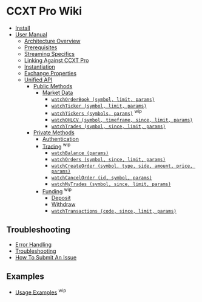 # CCXT Pro Wiki

- [Install](Install)
- [User Manual](Manual)
  - [Architecture Overview](https://github.com/ccxt/ccxt/wiki/ccxt.pro/Manual#overview)
  - [Prerequisites](https://github.com/ccxt/ccxt/wiki/ccxt.pro/Manual#prerequisites)
  - [Streaming Specifics](https://github.com/ccxt/ccxt/wiki/ccxt.pro/Manual#streaming-specifics)
  - [Linking Against CCXT Pro](https://github.com/ccxt/ccxt/wiki/ccxt.pro/Manual#linking-against-ccxt-pro)
  - [Instantiation](https://github.com/ccxt/ccxt/wiki/ccxt.pro/Manual#instantiation)
  - [Exchange Properties](https://github.com/ccxt/ccxt/wiki/ccxt.pro/Manual#exchange-properties)
  - [Unified API](https://github.com/ccxt/ccxt/wiki/ccxt.pro/Manual#unified-api)
    - [Public Methods](https://github.com/ccxt/ccxt/wiki/ccxt.pro/Manual#public-methods)
      - [Market Data](https://github.com/ccxt/ccxt/wiki/ccxt.pro/Manual#market-data)
        - [`watchOrderBook (symbol, limit, params)`](https://github.com/ccxt/ccxt/wiki/ccxt.pro/Manual#watchOrderBook)
        - [`watchTicker (symbol, limit, params)`](https://github.com/ccxt/ccxt/wiki/ccxt.pro/Manual#watchTicker)
        - [`watchTickers (symbols, params)`](https://github.com/ccxt/ccxt/wiki/ccxt.pro/Manual#watchTickers) <sup>wip</sup>
        - [`watchOHLCV (symbol, timeframe, since, limit, params)`](https://github.com/ccxt/ccxt/wiki/ccxt.pro/Manual#watchOHLCV)
        - [`watchTrades (symbol, since, limit, params)`](https://github.com/ccxt/ccxt/wiki/ccxt.pro/Manual#watchTrades)
    - [Private Methods](https://github.com/ccxt/ccxt/wiki/ccxt.pro/Manual#private-methods)
      - [Authentication](https://github.com/ccxt/ccxt/wiki/ccxt.pro/Manual#authentication)
      - [Trading](https://github.com/ccxt/ccxt/wiki/ccxt.pro/Manual#trading) <sup>wip</sup>
        - [`watchBalance (params)`](https://github.com/ccxt/ccxt/wiki/ccxt.pro/Manual#watchBalance)
        - [`watchOrders (symbol, since, limit, params)`](https://github.com/ccxt/ccxt/wiki/ccxt.pro/Manual#watchOrders)
        - [`watchCreateOrder (symbol, type, side, amount, price, params)`](https://github.com/ccxt/ccxt/wiki/ccxt.pro/Manual#watchCreateOrder)
        - [`watchCancelOrder (id, symbol, params)`](https://github.com/ccxt/ccxt/wiki/ccxt.pro/Manual#watchCancelOrder)
        - [`watchMyTrades (symbol, since, limit, params)`](https://github.com/ccxt-dev/ccxt/wiki/ccxt.pro/Manual#watchMyTrades)
      - [Funding](https://github.com/ccxt/ccxt/wiki/ccxt.pro/Manual#funding) <sup>wip</sup>
        - [Deposit](https://github.com/ccxt/ccxt/wiki/Manual#deposit)
        - [Withdraw](https://github.com/ccxt/ccxt/wiki/Manual#withdraw)
        - [`watchTransactions (code, since, limit, params)`](https://github.com/ccxt/ccxt/wiki/Manual#watchTransactions)

## Troubleshooting

- [Error Handling](https://github.com/ccxt/ccxt/wiki/ccxt.pro/Manual#error-handling)
- [Troubleshooting](https://github.com/ccxt/ccxt/wiki/Manual#troubleshooting)
- [How To Submit An Issue](https://github.com/ccxt/ccxt/blob/master/CONTRIBUTING.md#how-to-submit-an-issue)

## Examples

- [Usage Examples](https://github.com/kroitor/ccxt.pro/tree/master/examples) <sup>wip</sup>
